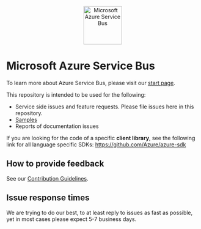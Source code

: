 ﻿<p align="center">
  <img src="service-bus.png" alt="Microsoft Azure Service Bus" width="100"/>
</p>

# Microsoft Azure Service Bus

To learn more about Azure Service Bus, please visit our [start page](https://azure.microsoft.com/services/service-bus/).

This repository is intended to be used for the following:
* Service side issues and feature requests. Please file issues here in this repository.
* [Samples](./samples/readme.md)
* Reports of documentation issues

If you are looking for the code of a specific **client library**, see the following link for all language specific SDKs: https://github.com/Azure/azure-sdk

## How to provide feedback

See our [Contribution Guidelines](./.github/CONTRIBUTING.md).

## Issue response times

We are trying to do our best, to at least reply to issues as fast as possible, yet in most cases please expect 5-7 business days.
